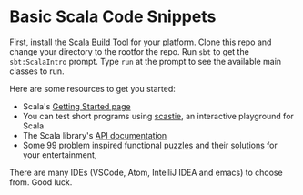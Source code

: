 Basic Scala Code Snippets
=========================

First, install the [Scala Build Tool](https://www.scala-sbt.org/) for your platform. Clone this
repo and change your directory to the rootfor the repo. Run `sbt` to get the `sbt:ScalaIntro` prompt.
Type `run` at the prompt to see the available main classes to run.

Here are some resources to get you started:

* Scala's [Getting Started page](https://docs.scala-lang.org/getting-started.html)
* You can test short programs using [scastie](https://scastie.scala-lang.org/), an interactive playground for Scala
* The Scala library's [API documentation](https://www.scala-lang.org/api/current/)
* Some 99 problem inspired functional [puzzles](https://github.com/davidmweber/puzzle_time) 
  and their [solutions](https://github.com/davidmweber/puzzle_solutions) for your entertainment,

There are many IDEs (VSCode, Atom, IntelliJ IDEA and emacs) to choose from. Good luck.
